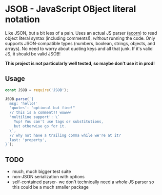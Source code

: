 # JSOB - JavaScript OBject literal notation

Like JSON, but a bit less of a pain. Uses an actual JS parser ([acorn](https://github.com/acornjs/acorn)) to read object literal syntax (including comments!), *without* running the code. Only supports JSON-compatible types (numbers, boolean, strings, objects, and arrays). No need to worry about quoting keys and all that junk. If it's valid JS, it should be valid JSOB!

**This project is not particularly well tested, so maybe don't use it in prod!**

## Usage

```js
const JSOB = require('JSOB');

JSOB.parse(`{
  msg: 'hello!'
  'quotes': "optional but fine!"
  // this is a comment!! wowww
  'multiline support': \`
    Yup! You can't use tags or substitutions,
    but otherwise go for it.
  \`,
  // why not have a trailing comma while we're at it?
  last: 'property',
}`);
```

## TODO

* much, much bigger test suite
* non-JSON serialization with options
* self-contained parser- we don't technically need a *whole* JS parser so this could be a much smaller package
